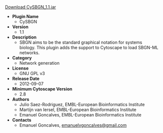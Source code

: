 <a href="CySBGN_1.1.jar">Download CySBGN_1.1.jar</a>

* __Plugin Name__
  * CySBGN
* __Version__
  * 1.1
* __Description__
  * SBGN aims to be the standard graphical notation for systems biology. This plugin adds the support to Cytoscape to load SBGN-ML networks.
* __Category__
  * Network generation
* __License__
  * GNU GPL v3
* __Release Date__
  * 2012-09-07
* __Minimum Cytoscape Version__
  * 2.8
* __Authors__
  * Julio Saez-Rodriguez, EMBL-European Bioinformatics Institute
  * Martijn van Iersel, EMBL-European Bioinformatics Institute
  * Emanuel Goncalves, EMBL-European Bioinformatics Institute
* __Contacts__
  * Emanuel Goncalves, emanuelvgoncalves@gmail.com
